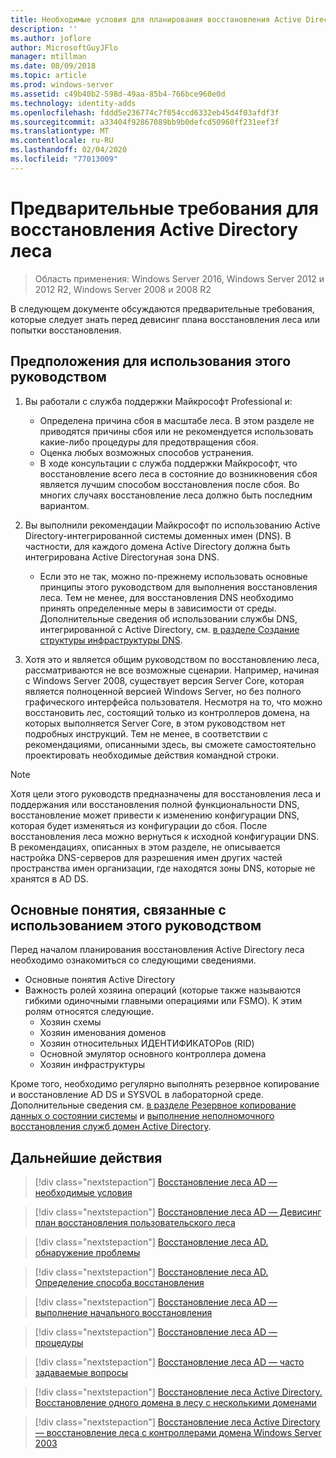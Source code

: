 ```yaml
---
title: Необходимые условия для планирования восстановления Active Directory леса
description: ''
ms.author: joflore
author: MicrosoftGuyJFlo
manager: mtillman
ms.date: 08/09/2018
ms.topic: article
ms.prod: windows-server
ms.assetid: c49b40b2-598d-49aa-85b4-766bce960e0d
ms.technology: identity-adds
ms.openlocfilehash: fddd5e236774c7f054ccd6332eb45d4f03afdf3f
ms.sourcegitcommit: a33404f92867089bb9b0defcd50960ff231eef3f
ms.translationtype: MT
ms.contentlocale: ru-RU
ms.lasthandoff: 02/04/2020
ms.locfileid: "77013009"
---
```

# <a name="active-directory-forest-recovery-prerequisites"></a>Предварительные требования для восстановления Active Directory леса

> Область применения: Windows Server 2016, Windows Server 2012 и 2012 R2, Windows Server 2008 и 2008 R2

В следующем документе обсуждаются предварительные требования, которые следует знать перед девисинг плана восстановления леса или попытки восстановления.

## <a name="assumptions-for-using-this-guide"></a>Предположения для использования этого руководством

1. Вы работали с служба поддержки Майкрософт Professional и:
   - Определена причина сбоя в масштабе леса. В этом разделе не приводятся причины сбоя или не рекомендуется использовать какие-либо процедуры для предотвращения сбоя.
   - Оценка любых возможных способов устранения.  
   - В ходе консультации с служба поддержки Майкрософт, что восстановление всего леса в состояние до возникновения сбоя является лучшим способом восстановления после сбоя. Во многих случаях восстановление леса должно быть последним вариантом.

1. Вы выполнили рекомендации Майкрософт по использованию Active Directory-интегрированной системы доменных имен (DNS). В частности, для каждого домена Active Directory должна быть интегрирована Active Directoryная зона DNS.
   - Если это не так, можно по-прежнему использовать основные принципы этого руководством для выполнения восстановления леса. Тем не менее, для восстановления DNS необходимо принять определенные меры в зависимости от среды. Дополнительные сведения об использовании службы DNS, интегрированной с Active Directory, см. [в разделе Создание структуры инфраструктуры DNS](../../ad-ds/plan/Creating-a-DNS-Infrastructure-Design.md).

1. Хотя это и является общим руководством по восстановлению леса, рассматриваются не все возможные сценарии. Например, начиная с Windows Server 2008, существует версия Server Core, которая является полноценной версией Windows Server, но без полного графического интерфейса пользователя. Несмотря на то, что можно восстановить лес, состоящий только из контроллеров домена, на которых выполняется Server Core, в этом руководством нет подробных инструкций. Тем не менее, в соответствии с рекомендациями, описанными здесь, вы сможете самостоятельно проектировать необходимые действия командной строки.  

> [!NOTE]
> Хотя цели этого руководств предназначены для восстановления леса и поддержания или восстановления полной функциональности DNS, восстановление может привести к изменению конфигурации DNS, которая будет изменяться из конфигурации до сбоя. После восстановления леса можно вернуться к исходной конфигурации DNS. В рекомендациях, описанных в этом разделе, не описывается настройка DNS-серверов для разрешения имен других частей пространства имен организации, где находятся зоны DNS, которые не хранятся в AD DS.  

## <a name="concepts-for-using-this-guide"></a>Основные понятия, связанные с использованием этого руководством

Перед началом планирования восстановления Active Directory леса необходимо ознакомиться со следующими сведениями.  
  
- Основные понятия Active Directory  
- Важность ролей хозяина операций (которые также называются гибкими одиночными главными операциями или FSMO). К этим ролям относятся следующие.  
  - Хозяин схемы
  - Хозяин именования доменов
  - Хозяин относительных ИДЕНТИФИКАТОРов (RID)
  - Основной эмулятор основного контроллера домена
  - Хозяин инфраструктуры

Кроме того, необходимо регулярно выполнять резервное копирование и восстановление AD DS и SYSVOL в лабораторной среде. Дополнительные сведения см. [в разделе Резервное копирование данных о состоянии системы](AD-Forest-Recovery-Procedures.md) и [выполнение неполномочного восстановления служб домен Active Directory](AD-Forest-Recovery-Procedures.md).

## <a name="next-steps"></a>Дальнейшие действия

> [!div class="nextstepaction"]
> [Восстановление леса AD — необходимые условия](AD-Forest-Recovery-Prerequisties.md)

> [!div class="nextstepaction"]
> [Восстановление леса AD — Девисинг план восстановления пользовательского леса](AD-Forest-Recovery-Devising-a-Plan.md)

> [!div class="nextstepaction"]
> [Восстановление леса AD. обнаружение проблемы](AD-Forest-Recovery-Identify-the-Problem.md)

> [!div class="nextstepaction"]
> [Восстановление леса AD. Определение способа восстановления](AD-Forest-Recovery-Determine-how-to-Recover.md)

> [!div class="nextstepaction"]
> [Восстановление леса AD — выполнение начального восстановления](AD-Forest-Recovery-Perform-initial-recovery.md)

> [!div class="nextstepaction"]
> [Восстановление леса AD — процедуры](AD-Forest-Recovery-Procedures.md)

> [!div class="nextstepaction"]
> [Восстановление леса AD — часто задаваемые вопросы](AD-Forest-Recovery-FAQ.md)

> [!div class="nextstepaction"]
> [Восстановление леса Active Directory. Восстановление одного домена в лесу с несколькими доменами](AD-Forest-Recovery-Single-Domain-in-Multidomain-Recovery.md)

> [!div class="nextstepaction"]
> [Восстановление леса Active Directory — восстановление леса с контроллерами домена Windows Server 2003](AD-Forest-Recovery-Windows-Server-2003.md)
